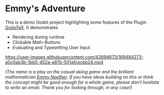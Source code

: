 # Emmy's Adventure

This is a demo Godot project highlighting some features of the Plugin [GodoTeX](https://github.com/file-acomplaint/godotex). It demonstrates
* Rendering during runtime
* Clickable Math-Buttons
* Evaluating and Typesetting User Input


https://user-images.githubusercontent.com/42694673/189484273-a0c0ab3b-1bb5-452a-a97b-501afcecbb24.mp4

*(The name is a play on the casual skiing game and the brilliant mathematician [Emmy Noether](https://en.wikipedia.org/wiki/Emmy_Noether). If you have ideas building on this or think the concept might be good enough for a whole game, please don't hesitate to write an email. Thank you for looking through, in any case!)*
